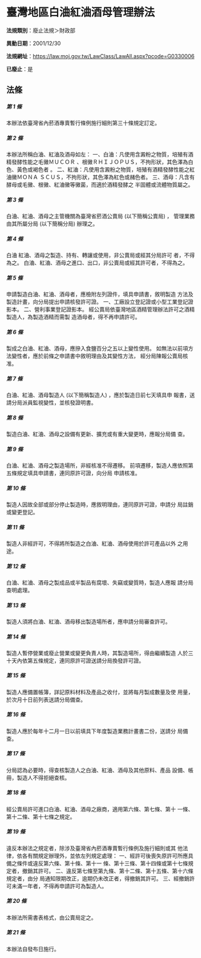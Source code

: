 # 臺灣地區白浀紅浀酒母管理辦法

**法規類別**：廢止法規＞財政部

**異動日期**：2001/12/30  

**法規網址**：https://law.moj.gov.tw/LawClass/LawAll.aspx?pcode=G0330006

**已廢止**：是



## 法條
##### 第 1 條
本辦法依臺灣省內菸酒專賣暫行條例施行細則第三十條規定訂定。

##### 第 2 條
本辦法所稱白浀、紅浀及酒母如左：
一、白浀：凡使用含澱粉之物質，培殖有酒精發酵性能之毛黴ＭＵＣＯＲ
    、根黴ＲＨＩＪＯＰＵＳ，不拘形狀，其色澤為白色、黃色或褐色者
    。
二、紅浀：凡使用含澱粉之物質，培殖有酒精發酵性能之紅浀黴ＭＯＮＡ
    ＳＣＵＳ，不拘形狀，其色澤為紅色或赭色者。
三、酒母：凡含有酵母或毛黴、根黴、紅浀黴等黴菌，而適於酒精發酵之
    半固體或流體物質屬之。


##### 第 3 條
白浀、紅浀、酒母之主管機關為臺灣省菸酒公賣局 (以下簡稱公賣局) ，
管理業務由其所屬分局 (以下簡稱分局) 辦理之。

##### 第 4 條
白浀  紅浀、酒母之製造、持有、轉讓或使用，非公賣局或經其分局許可
者，不得為之。
白浀、紅浀、酒母之進口、出口，非公賣局或經其許可者，不得為之。

##### 第 5 條
申請製造白浀、紅浀、酒母者，應檢附左列證件，填具申請書，敘明製造
方法及製造計畫，向分局提出申請核發許可證。
一、工廠設立登記證或小型工業登記證影本。
二、營利事業登記證影本。
經公賣局依臺灣地區酒精管理辦法許可之酒精製造人，為製造酒精而需製
造酒母者，得不再申請許可。


##### 第 6 條
製成之白浀、紅浀、酒母，應摻入食鹽百分之五以上變性使用。
如無法以前項方法變性者，應於前條之申請書中敘明理由及其變性方法，
經分局陳報公賣局核准。

##### 第 7 條
白浀、紅浀、酒母製造人 (以下簡稱製造人) ，應於製造日前七天填具申
報書，送請分局派員監視變性，並核發證明書。

##### 第 8 條
製造白浀、紅浀、酒母之設備有更新、擴充或有重大變更時，應報分局備
查。

##### 第 9 條
白浀、紅浀、酒母之製造場所，非經核准不得遷移。
前項遷移，製造人應依照第五條規定填具申請書，連同原許可證，向分局
申請核准。

##### 第 10 條
製造人因故全部或部分停止製造時，應敘明理由，連同原許可證，申請分
局註銷或變更登記。

##### 第 11 條
製造人非經許可，不得將所製造之白浀、紅浀、酒母使用於許可產品以外
之用途。

##### 第 12 條
白浀、紅浀、酒母之製成品或半製品有腐壞、失竊或變質時，製造人應報
請分局查明處理。

##### 第 13 條
製造人須將白浀、紅浀、酒母移出製造場所者，應申請分局審查許可。

##### 第 14 條
製造人暫停營業或廢止營業或變更負責人時，其製造場所，得由繼續製造
人於三十天內依第五條規定，連同原許可證送請分局換發許可證。

##### 第 15 條
製造人應備置帳簿，詳記原料材料及產品之收付，並將每月製成數量及使
用量，於次月十日前列表送請分局備查。

##### 第 16 條
製造人應於每年十二月一日以前填具下年度製造業務計畫書二份，送請分
局備查。

##### 第 17 條
分局認為必要時，得查核製造人之白浀、紅浀、酒母及其他原料、產品
設備、帳冊，製造人不得拒絕查核。

##### 第 18 條
經公賣局許可進口白浀、紅浀、酒母之廠商，適用第六條、第七條、第十
一條、第十二條、第十七條之規定。

##### 第 19 條
違反本辦法之規定者，除涉及臺灣省內菸酒專賣暫行條例及施行細則或其
他法律，依各有關規定辦理外，並依左列規定處理：
一、經許可後喪失原許可所應具備之條件或違反第六條、第十條、第十一
    條、第十三條、第十四條或第十七條規定者，撤銷其許可。
二、違反第七條至第九條、第十二條、第十五條、第十六條規定者，由分
    局通知限期改正，逾期仍未改正者，得撤銷其許可。
三、經撤銷許可未滿一年者，不得再申請許可為製造人。


##### 第 20 條
本辦法所需書表格式，由公賣局定之。

##### 第 21 條
本辦法自發布日施行。


